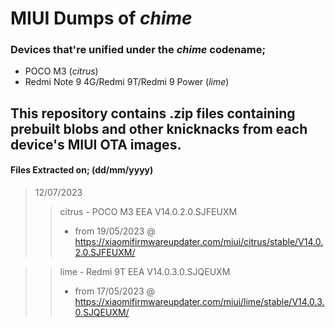 # MIUI Dumps of ***chime*** 

### Devices that're unified under the ***chime*** codename;  
- POCO M3 (*citrus*)
- Redmi Note 9 4G/Redmi 9T/Redmi 9 Power (*lime*) 

## This repository contains .zip files containing prebuilt blobs and other knicknacks from each device's MIUI OTA images.

#### Files Extracted on; (dd/mm/yyyy)
> 12/07/2023
>> citrus - POCO M3 EEA V14.0.2.0.SJFEUXM
>> - from 19/05/2023 @ https://xiaomifirmwareupdater.com/miui/citrus/stable/V14.0.2.0.SJFEUXM/

>> lime - Redmi 9T EEA V14.0.3.0.SJQEUXM
>> - from 17/05/2023 @ https://xiaomifirmwareupdater.com/miui/lime/stable/V14.0.3.0.SJQEUXM/
